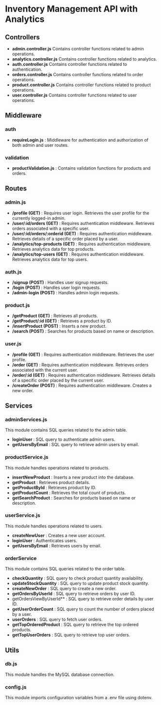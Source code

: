 # Inventory Management API with Analytics

## Controllers
- **admin.controller.js**
Contains controller functions related to admin operations.
- **analytics.controller.js**
Contains controller functions related to analytics.
- **auth.controller.js**
Contains controller functions related to authentication.
- **orders.controller.js**
Contains controller functions related to order operations.
- **product.controller.js**
Contains controller functions related to product operations.
- **user.controller.js**
Contains controller functions related to user operations.

## Middleware
### auth
- **requireLogin.js** : Middleware for authentication and authorization of both admin and user routes.
### validation
- **productValidation.js** : Contains validation functions for products and orders.


## Routes
### admin.js
- **/profile (GET)** : Requires user login. Retrieves the user profile for the currently logged-in admin.
- **/user/:id/orders (GET)** : Requires authentication middleware. Retrieves orders associated with a specific user.
- **/user/:id/orders/:orderid (GET)** : Requires authentication middleware. Retrieves details of a specific order placed by a user.
- **/analytics/top-products (GET)** : Requires authentication middleware. Retrieves analytics data for top products.
- **/analytics/top-users (GET)** : Requires authentication middleware. Retrieves analytics data for top users.

### auth.js
- **/signup (POST)** : Handles user signup requests.
- **/login (POST)** : Handles user login requests.
- **/admin-login (POST)** : Handles admin login requests.

### product.js
- **/getProduct (GET)** : Retrieves all products.
- **/getProduct/:id (GET)** : Retrieves a product by ID.
- **/insertProduct (POST)** : Inserts a new product.
- **/search (POST)** : Searches for products based on name or description.

### user.js
- **/profile (GET)** : Requires authentication middleware. Retrieves the user profile.
- **/order (GET)** : Requires authentication middleware. Retrieves orders associated with the current user.
- **/order/:id (GET)** : Requires authentication middleware. Retrieves details of a specific order placed by the current user.
- **/createOrder (POST)** : Requires authentication middleware. Creates a new order.

## Services
### adminServices.js
This module contains SQL queries related to the admin table.
- **loginUser** : SQL query to authenticate admin users.
- **getUsersByEmail** : SQL query to retrieve admin users by email.

### productService.js
This module handles operations related to products.
- **insertNewProduct** : Inserts a new product into the database.
- **getProduct** : Retrieves product details.
- **getProductById** : Retrieves product by ID.
- **getProductCount** : Retrieves the total count of products.
- **getSearchProduct** : Searches for products based on name or description.

### userService.js
This module handles operations related to users.
- **createNewUser** : Creates a new user account.
- **loginUser** : Authenticates users.
- **getUsersByEmail** : Retrieves users by email.

### orderService
This module contains SQL queries related to the order table.
- **checkQuantity** : SQL query to check product quantity availability.
- **updateStockQuantity** : SQL query to update product stock quantity.
- **createNewOrder** : SQL query to create a new order.
- **getOrdersByUserId** : SQL query to retrieve orders by user ID.
- getOrdersViewByUserId** : SQL query to retrieve order details by user ID.
- **getUserOrderCount** : SQL query to count the number of orders placed by a user.
- **userOrders** : SQL query to fetch user orders.
- **getTopOrderedProduct** : SQL query to retrieve the top ordered products.
- **getTopUserOrders** : SQL query to retrieve top user orders.

## Utils
### db.js
This module handles the MySQL database connection.
### config.js
This module imports configuration variables from a .env file using dotenv.